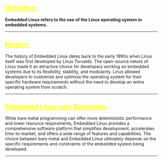 ## <font color= "yellow"><u>Definition:</u></font>

 **Embedded Linux refers to the use of the Linux operating system in embedded systems.**

---
## <font color= "yellow"><u>History:</u></font>

The history of Embedded Linux dates back to the early 1990s when Linux itself was first developed by Linus Torvalds. The open-source nature of Linux made it an attractive choice for developers working on embedded systems due to its flexibility, stability, and modularity. Linux allowed developers to customize and optimize the operating system for their specific hardware requirements without the need to develop an entire operating system from scratch.

---
## <font color= "yellow"><u>Embedded Linux over Baremetal:</u></font>

While bare metal programming can offer more deterministic performance and lower resource requirements, Embedded Linux provides a comprehensive software platform that simplifies development, accelerates time-to-market, and offers a wide range of features and capabilities. The choice between bare metal and Embedded Linux ultimately depends on the specific requirements and constraints of the embedded system being developed.

---
